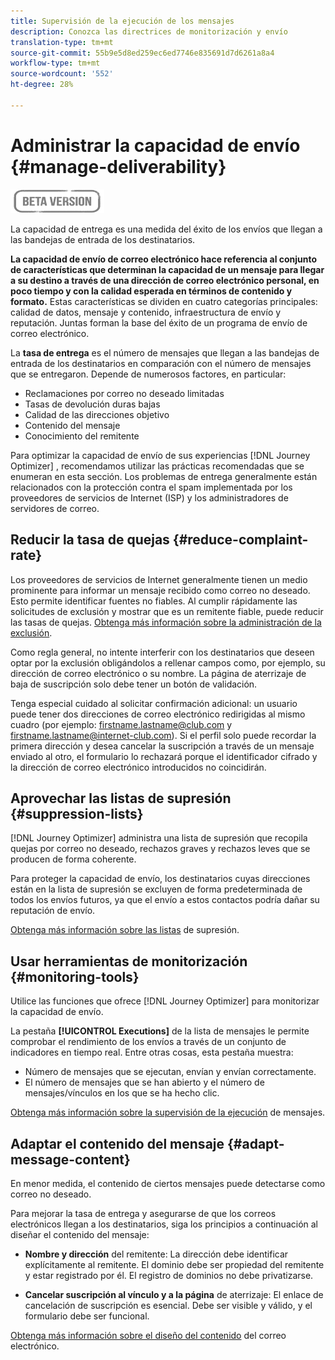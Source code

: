 ```yaml
---
title: Supervisión de la ejecución de los mensajes
description: Conozca las directrices de monitorización y envío
translation-type: tm+mt
source-git-commit: 55b9e5d8ed259ec6ed7746e835691d7d6261a8a4
workflow-type: tm+mt
source-wordcount: '552'
ht-degree: 28%

---
```


# Administrar la capacidad de envío {#manage-deliverability}

![](assets/do-not-localize/badge.png)

La capacidad de entrega es una medida del éxito de los envíos que llegan a las bandejas de entrada de los destinatarios.

**La capacidad de envío de correo electrónico hace referencia al conjunto de características que determinan la capacidad de un mensaje para llegar a su destino a través de una dirección de correo electrónico personal, en poco tiempo y con la calidad esperada en términos de contenido y formato.** Estas características se dividen en cuatro categorías principales: calidad de datos, mensaje y contenido, infraestructura de envío y reputación. Juntas forman la base del éxito de un programa de envío de correo electrónico.

La **tasa de entrega** es el número de mensajes que llegan a las bandejas de entrada de los destinatarios en comparación con el número de mensajes que se entregaron. Depende de numerosos factores, en particular:

* Reclamaciones por correo no deseado limitadas
* Tasas de devolución duras bajas
* Calidad de las direcciones objetivo
* Contenido del mensaje
* Conocimiento del remitente

Para optimizar la capacidad de envío de sus experiencias [!DNL Journey Optimizer] , recomendamos utilizar las prácticas recomendadas que se enumeran en esta sección. Los problemas de entrega generalmente están relacionados con la protección contra el spam implementada por los proveedores de servicios de Internet (ISP) y los administradores de servidores de correo.

## Reducir la tasa de quejas {#reduce-complaint-rate}

Los proveedores de servicios de Internet generalmente tienen un medio prominente para informar un mensaje recibido como correo no deseado. Esto permite identificar fuentes no fiables. Al cumplir rápidamente las solicitudes de exclusión y mostrar que es un remitente fiable, puede reducir las tasas de quejas. [Obtenga más información sobre la administración de la exclusión](consent.md#opt-out-management).

Como regla general, no intente interferir con los destinatarios que deseen optar por la exclusión obligándolos a rellenar campos como, por ejemplo, su dirección de correo electrónico o su nombre. La página de aterrizaje de baja de suscripción solo debe tener un botón de validación.

Tenga especial cuidado al solicitar confirmación adicional: un usuario puede tener dos direcciones de correo electrónico redirigidas al mismo cuadro (por ejemplo: firstname.lastname@club.com y firstname.lastname@internet-club.com). Si el perfil solo puede recordar la primera dirección y desea cancelar la suscripción a través de un mensaje enviado al otro, el formulario lo rechazará porque el identificador cifrado y la dirección de correo electrónico introducidos no coincidirán.

## Aprovechar las listas de supresión {#suppression-lists}

[!DNL Journey Optimizer] administra una lista de supresión que recopila quejas por correo no deseado, rechazos graves y rechazos leves que se producen de forma coherente.

Para proteger la capacidad de envío, los destinatarios cuyas direcciones están en la lista de supresión se excluyen de forma predeterminada de todos los envíos futuros, ya que el envío a estos contactos podría dañar su reputación de envío.

[Obtenga más información sobre las listas](suppression-lists.md) de supresión.

## Usar herramientas de monitorización {#monitoring-tools}

Utilice las funciones que ofrece [!DNL Journey Optimizer] para monitorizar la capacidad de envío.

La pestaña **[!UICONTROL Executions]** de la lista de mensajes le permite comprobar el rendimiento de los envíos a través de un conjunto de indicadores en tiempo real. Entre otras cosas, esta pestaña muestra:
* Número de mensajes que se ejecutan, envían y envían correctamente.
* El número de mensajes que se han abierto y el número de mensajes/vínculos en los que se ha hecho clic.

[Obtenga más información sobre la supervisión de la ejecución](message-monitoring.md) de mensajes.

## Adaptar el contenido del mensaje {#adapt-message-content}

En menor medida, el contenido de ciertos mensajes puede detectarse como correo no deseado.

<!--The use of certain words or of exclamation points in the subject line and within the messages can be read as signs of spam.

Spammers are also known to replace text with images to stop offending text from being analyzed automatically by anti-spam filters. In response to this, a message (in HTML format) with a high proportion of images, or images as attachments, may end up being blocked.-->

Para mejorar la tasa de entrega y asegurarse de que los correos electrónicos llegan a los destinatarios, siga los principios a continuación al diseñar el contenido del mensaje:

* **Nombre y dirección** del remitente: La dirección debe identificar explícitamente al remitente. El dominio debe ser propiedad del remitente y estar registrado por él. El registro de dominios no debe privatizarse.

<!--* **Subject**: Avoid excessive capitalization and punctuation, and words that are frequently used by spammers ("Win", "Free", etc.).
* **Personalize your email**: Personalizing the email increases the chances of your message being opened.
* **Images and text**: Respect a decent text/image ratio (for example 60% text and 40% images).-->
* **Cancelar suscripción al vínculo y a la página** de aterrizaje: El enlace de cancelación de suscripción es esencial. Debe ser visible y válido, y el formulario debe ser funcional.

<!--**Use tools** offered by Journey Optimizer to optimize the content of your email (delivery analysis, anti-spam analysis).-->

[Obtenga más información sobre el diseño del contenido](design-emails.md) del correo electrónico.
